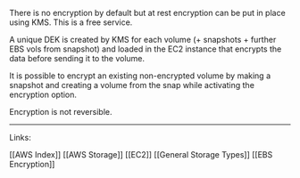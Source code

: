 There is no encryption by default but at rest encryption can be put in place using KMS. This is a free service. 

A unique DEK is created by KMS for each volume (+ snapshots + further EBS vols from snapshot) and loaded in the EC2 instance that encrypts the data before sending it to the volume. 

It is possible to encrypt an existing non-encrypted volume by making a snapshot and creating a volume from the snap while activating the encryption option. 

<span class="red-text">Encryption is not reversible.</span> 

---
Links:

[[AWS Index]]
[[AWS Storage]]
[[EC2]]
[[General Storage Types]]
[[EBS Encryption]]

